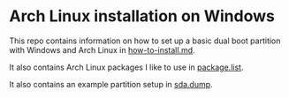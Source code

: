 # Arch Linux installation on Windows

This repo contains information on how to set up a basic dual boot partition with Windows and Arch Linux in [how-to-install.md](how-to-install.md).

It also contains Arch Linux packages I like to use in [package.list](package.list).

It also contains an example partition setup in [sda.dump](sda.dump).
